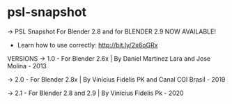 # psl-snapshot
-> PSL Snapshot For Blender 2.8 and for BLENDER 2.9 NOW AVAILABLE!

* Learn how to use correctly: http://bit.ly/2x6oGRx

VERSIONS
-> 1.0 - For Blender 2.6x | By Daniel Martínez Lara and Jose Molina - 2013

-> 2.0 - For Blender 2.8x | By Vinícius Fidelis PK and Canal CGI Brasil - 2019

-> 2.1 - For Blender 2.8 and 2.9 | By Vinícius Fidelis Pk - 2020
